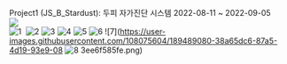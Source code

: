 Project1 (JS_B_Stardust): 두피 자가진단 시스템 2022-08-11 ~ 2022-09-05 
<br>
<img src="https://user-images.githubusercontent.com/108075604/188791960-6ca55e8f-757e-4b4e-ae9a-65ace5d6c754.gif"> 
<br>
![1](https://user-images.githubusercontent.com/108075604/189489063-45892226-749e-4377-a989-c55d95b72809.png) <image size ="50px">
![2](https://user-images.githubusercontent.com/108075604/189489067-74a52770-897f-4045-8e3b-0d27638a48f9.png)
![3](https://user-images.githubusercontent.com/108075604/189489069-1f6665e7-a900-48d0-872a-d194121e5ea9.png)
![4](https://user-images.githubusercontent.com/108075604/189489073-ffa33f26-6b6d-4a2f-aaca-623dddcef8b2.png)
![5](https://user-images.githubusercontent.com/108075604/189489075-eb4f7e0c-ecd2-46c3-a005-299aeeaaae86.png)
![6](https://user-images.githubusercontent.com/108075604/189489077-a972931f-87af-4de7-ab56-d7e3a678681f.png)
![7](https://user-images.githubusercontent.com/108075604/189489080-38a65dc6-87a5-4d19-93e9-08
![8](https://user-images.githubusercontent.com/108075604/189489090-ba8c4477-ce16-4561-b5d1-c8bfc944cdc9.png)
3ee6f585fe.png)
